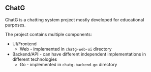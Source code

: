 ## ChatG
ChatG is a chatting system project mostly developed for educational purposes.

The project contains multiple components:
- UI/Frontend
    - Web - implemented in `chatg-web-ui` directory
- Backend/API - can have different independent implementations in different technologies
    - Go - implemented in `chatg-backend-go` directory
